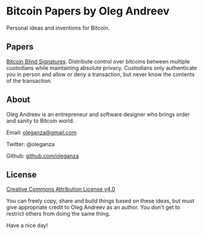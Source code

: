 Bitcoin Papers by Oleg Andreev
==============================

Personal ideas and inventions for Bitcoin.

Papers
------

[Bitcoin Blind Signatures](BitcoinBlindSignatures.md). Distribute control over bitcoins between multiple custodians while maintaining absolute privacy. Custodians only authenticate you in person and allow or deny a transaction, but never know the contents of the transaction.




About
-----

Oleg Andreev is an entrepreneur and software designer who brings order and sanity to Bitcoin world.

Email: oleganza@gmail.com

Twitter: @oleganza

Github: [github.com/oleganza](https://github.com/oleganza)


License
-------

[Creative Commons Attribution License v4.0](http://creativecommons.org/licenses/by/4.0/)

You can freely copy, share and build things based on these ideas, but must give appropriate credit to Oleg Andreev as an author. You don't get to restrict others from doing the same thing.

Have a nice day!
